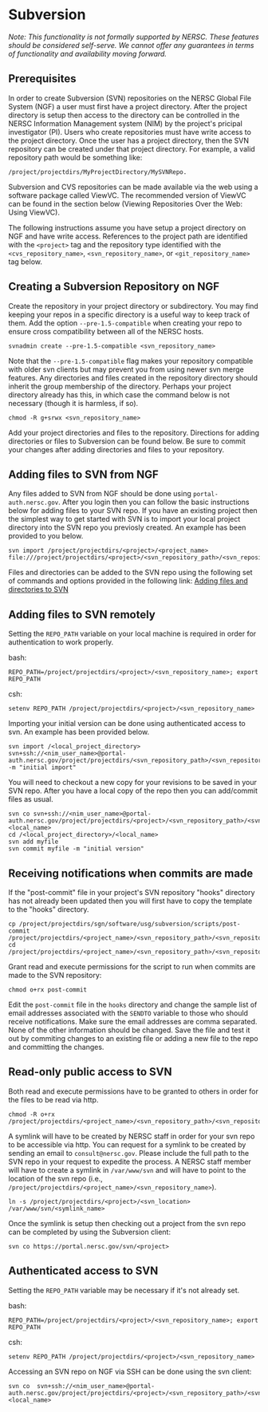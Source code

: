 # Subversion

_Note: This functionality is not formally supported by NERSC. These features
should be considered self-serve. We cannot offer any guarantees in terms of
functionality and availability moving forward._

## Prerequisites

In order to create Subversion (SVN) repositories on the NERSC Global File
System (NGF) a user must first have a project directory. After the project
directory is setup then access to the directory can be controlled in the NERSC
Information Management system (NIM) by the project's pricipal investigator
(PI). Users who create repositories must have write access to the project
directory. Once the user has a project directory, then the SVN repository can
be created under that project directory. For example, a valid repository path
would be something like:
```
/project/projectdirs/MyProjectDirectory/MySVNRepo.
```
Subversion and CVS repositories can be made available via the web using a
software package called ViewVC. The recommended version of ViewVC can be found
in the section below (Viewing Repositories Over the Web: Using ViewVC).

The following instructions assume you have setup a project directory on NGF and
have write access. References to the project path are identified with the
`<project>` tag and the repository type identified with the
`<cvs_repository_name>`, `<svn_repository_name>`, or `<git_repository_name>`
tag below.

## Creating a Subversion Repository on NGF

Create the repository in your project directory or subdirectory. You may find
keeping your repos in a specific directory is a useful way to keep track of
them. Add the option `--pre-1.5-compatible` when creating your repo to ensure
cross compatibility between all of the NERSC hosts.
```
svnadmin create --pre-1.5-compatible <svn_repository_name>
```
Note that the `--pre-1.5-compatible` flag makes your repository compatible with
older svn clients but may prevent you from using newer svn merge features. Any
directories and files created in the repository directory should inherit the
group membership of the directory. Perhaps your project directory already has
this, in which case the command below is not necessary (though it is harmless,
if so).
```
chmod -R g+srwx <svn_repository_name>
```
Add your project directories and files to the repository. Directions for adding
directories or files to Subversion can be found below. Be sure to commit your
changes after adding directories and files to your repository.

## Adding files to SVN from NGF

Any files added to SVN from NGF should be done using `portal-auth.nersc.gov`.
After you login then you can follow the basic instructions below for adding
files to your SVN repo. If you have an existing project then the simplest way
to get started with SVN is to import your local project directory into the SVN
repo you previosly created. An example has been provided to you below.
```
svn import /project/projectdirs/<project>/<project_name> file:///project/projectdirs/<project>/<svn_repository_path>/<svn_repository_name>
```
Files and directories can be added to the SVN repo using the following set of
commands and options provided in the following link: [Adding files and
directories to
SVN](http://svnbook.red-bean.com/nightly/en/svn.ref.svn.c.add.html)

## Adding files to SVN remotely

Setting the `REPO_PATH` variable on your local machine is required in order for
authentication to work properly.

bash:
```
REPO_PATH=/project/projectdirs/<project>/<svn_repository_name>; export REPO_PATH
```
csh:
```
setenv REPO_PATH /project/projectdirs/<project>/<svn_repository_name>
```

Importing your initial version can be done using authenticated access to svn.
An example has been provided below.
```
svn import /<local_project_directory> svn+ssh://<nim_user_name>@portal-auth.nersc.gov/project/projectdirs/<svn_repository_path>/<svn_repository_name> -m "initial import"
```
You will need to checkout a new copy for your revisions to be saved in your SVN
repo. After you have a local copy of the repo then you can add/commit files as
usual.
```
svn co svn+ssh://<nim_user_name>@portal-auth.nersc.gov/project/projectdirs/<project>/<svn_repository_path>/<svn_repository_name>  <local_name>
cd /<local_project_directory>/<local_name>
svn add myfile
svn commit myfile -m "initial version"
```

## Receiving notifications when commits are made

If the "post-commit" file in your project's SVN repository "hooks" directory
has not already been updated then you will first have to copy the template to
the "hooks" directory.
```
cp /project/projectdirs/sgn/software/usg/subversion/scripts/post-commit /project/projectdirs/<project_name>/<svn_repository_path>/<svn_repository_name>/hooks/.
cd /project/projectdirs/<project_name>/<svn_repository_path>/<svn_repository_name>/hooks
```
Grant read and execute permissions for the script to run when commits are made to the SVN repository:
```
chmod o+rx post-commit
```
Edit the `post-commit` file in the `hooks` directory and change the sample list
of email addresses associated with the `SENDTO` variable to those who should
receive notifications. Make sure the email addresses are comma separated. None
of the other information should be changed. Save the file and test it out by
commiting changes to an existing file or adding a new file to the repo and
committing the changes.

## Read-only public access to SVN

Both read and execute permissions have to be granted to others in order for the
files to be read via http.
```
chmod -R o+rx /project/projectdirs/<project_name>/<svn_repository_path>/<svn_repository_name>
```
A symlink will have to be created by NERSC staff in order for your svn repo to
be accessible via http. You can request for a symlink to be created by sending
an email to `consult@nersc.gov`. Please include the full path to the SVN repo
in your request to expedite the process. A NERSC staff member will have to
create a symlink in `/var/www/svn` and will have to point to the location of
the svn repo (i.e.,
`/project/projectdirs/<project_name>/<svn_repository_name>`).
```
ln -s /project/projectdirs/<project>/<svn_location> /var/www/svn/<symlink_name>
```
Once the symlink is setup then checking out a project from the svn repo can be
completed by using the Subversion client:
```
svn co https://portal.nersc.gov/svn/<project>
```

## Authenticated access to SVN

Setting the `REPO_PATH` variable may be necessary if it's not already set.

bash:
```
REPO_PATH=/project/projectdirs/<project>/<svn_repository_name>; export REPO_PATH
```
csh:
```
setenv REPO_PATH /project/projectdirs/<project>/<svn_repository_name>
```

Accessing an SVN repo on NGF via SSH can be done using the svn client:
```
svn co  svn+ssh://<nim_user_name>@portal-auth.nersc.gov/project/projectdirs/<project>/<svn_repository_path>/<svn_repository_name>  <local_name>
```
